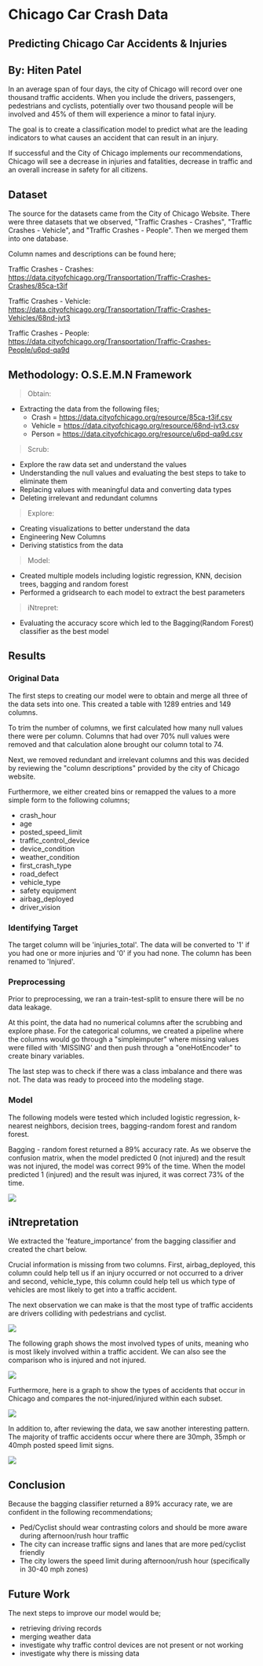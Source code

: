 
# Chicago Car Crash Data

## Predicting Chicago Car Accidents & Injuries 

## By: Hiten Patel 

In an average span of four days, the city of Chicago will record over one thousand traffic accidents. When you include the drivers, passengers, pedestrians and cyclists, potentially over two thousand people will be involved and 45% of them will experience a minor to fatal injury. 

The goal is to create a classification model to predict what are the leading indicators to what causes an accident that can result in an injury. 

If successful and the City of Chicago implements our recommendations, Chicago will see a decrease in injuries and fatalities, decrease in traffic and an overall increase in safety for all citizens.  

## Dataset

The source for the datasets came from the City of Chicago Website. There were three datasets that we observed, "Traffic Crashes - Crashes", "Traffic Crashes - Vehicle", and "Traffic Crashes - People". Then we merged them into one database. 

Column names and descriptions can be found here; 

Traffic Crashes - Crashes: https://data.cityofchicago.org/Transportation/Traffic-Crashes-Crashes/85ca-t3if

Traffic Crashes - Vehicle: https://data.cityofchicago.org/Transportation/Traffic-Crashes-Vehicles/68nd-jvt3

Traffic Crashes - People:
https://data.cityofchicago.org/Transportation/Traffic-Crashes-People/u6pd-qa9d

## Methodology: O.S.E.M.N Framework

>Obtain:
* Extracting the data from the following files;
    * Crash = https://data.cityofchicago.org/resource/85ca-t3if.csv
    * Vehicle = https://data.cityofchicago.org/resource/68nd-jvt3.csv
    * Person = https://data.cityofchicago.org/resource/u6pd-qa9d.csv

>Scrub:
* Explore the raw data set and understand the values
* Understanding the null values and evaluating the best steps to take to eliminate them
* Replacing values with meaningful data and converting data types
* Deleting irrelevant and redundant columns 

>Explore:
* Creating visualizations to better understand the data
* Engineering New Columns 
* Deriving statistics from the data

>Model:
 * Created multiple models including logistic regression, KNN, decision trees, bagging and random forest
 * Performed a gridsearch to each model to extract the best parameters 

>iNtrepret:
* Evaluating the accuracy score which led to the Bagging(Random Forest) classifier as the best model

## Results

### Original Data

The first steps to creating our model were to obtain and merge all three of the data sets into one. This created a table with 1289 entries and 149 columns. 

To trim the number of columns, we first calculated how many null values there were per column. Columns that had over 70% null values were removed and that calculation alone brought our column total to 74. 

Next, we removed redundant and irrelevant columns and this was decided by reviewing the "column descriptions" provided by the city of Chicago website. 

Furthermore, we either created bins or remapped the values to a more simple form to the following columns; 
   * crash_hour
   * age
   * posted_speed_limit
   * traffic_control_device
   * device_condition
   * weather_condition
   * first_crash_type
   * road_defect
   * vehicle_type
   * safety equipment
   * airbag_deployed
   * driver_vision

### Identifying Target

The target column will be 'injuries_total'. The data will be converted to '1' if you had one or more injuries and '0' if you had none. The column has been renamed to 'Injured'. 

### Preprocessing

Prior to preprocessing, we ran a train-test-split to ensure there will be no data leakage. 

At this point, the data had no numerical columns after the scrubbing and explore phase. For the categorical columns, we created a pipeline where the columns would go through a "simpleimputer" where missing values were filled with 'MISSING' and then push through a "oneHotEncoder" to create binary variables.

The last step was to check if there was a class imbalance and there was not. The data was ready to proceed into the modeling stage. 



### Model

The following models were tested which included logistic regression, k-nearest neighbors, decision trees, bagging-random forest and random forest.

Bagging - random forest returned a 89% accuracy rate. As we observe the confusion matrix, when the model predicted 0 (not injured) and the result was not injured, the model was correct 99% of the time. When the model predicted 1 (injured) and the result was injured, it was correct 73% of the time. 

<img src ="images/Screen Shot 2020-10-19 at 7.27.53 PM.png">

## iNtrepretation 

We extracted the 'feature_importance' from the bagging classifier and created the chart below.

Crucial information is missing from two columns. First, airbag_deployed, this column could help tell us if an injury occurred or not occurred to a driver and second, vehicle_type, this column could help tell us which type of vehicles are most likely to get into a traffic accident.

The next observation we can make is that the most type of traffic accidents are drivers colliding with pedestrians and cyclist. 

<img src = "images/feature_importance.png">

The following graph shows the most involved types of units, meaning who is most likely involved within a traffic accident. We can also see the comparison who is injured and not injured. 

<img src ="images/Screen Shot 2020-10-19 at 7.46.34 PM.png">

Furthermore, here is a graph to show the types of accidents that occur in Chicago and compares the not-injured/injured within each subset.

<img src ="images/Screen Shot 2020-10-19 at 7.47.33 PM.png">

In addition to, after reviewing the data, we saw another interesting pattern. The majority of traffic accidents occur where there are 30mph, 35mph or 40mph posted speed limit signs. 

<img src ="images/time of day.png" >

## Conclusion

Because the bagging classifier returned a 89% accuracy rate, we are confident in the following recommendations; 
* Ped/Cyclist should wear contrasting colors and should be more aware during afternoon/rush hour traffic
* The city can increase traffic signs and lanes that are more ped/cyclist friendly 
* The city lowers the speed limit during afternoon/rush hour (specifically in 30-40 mph zones) 

## Future Work 

The next steps to improve our model would be;
* retrieving driving records
* merging weather data 
* investigate why traffic control devices are not present or not working
* investigate why there is missing data


```python

```

